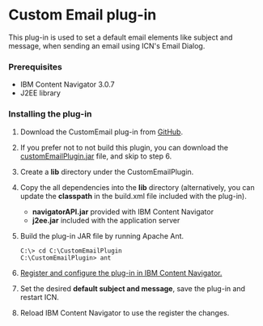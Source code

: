 # Custom Email plug-in

This plug-in is used to set a default email elements like subject and message, when sending an email using ICN's Email Dialog.

### Prerequisites

* IBM Content Navigator 3.0.7
* J2EE library

### Installing the plug-in

1. Download the CustomEmail plug-in from [GitHub](https://github.com/ibm-ecm/ibm-content-navigator-samples/tree/master/CustomEmailPlugin).
2. If you prefer not to not build this plugin, you can download the [customEmailPlugin.jar](https://github.com/ibm-ecm/ibm-content-navigator-samples/tree/master/DocumentUploadFilterPlugin/customEmailPlugin.jar) file, and skip to step 6.
3. Create a **lib** directory under the CustomEmailPlugin.
4. Copy the all dependencies into the **lib** directory (alternatively, you can update the **classpath** in the build.xml file included with the plug-in).
    * **navigatorAPI.jar** provided with IBM Content Navigator
    * **j2ee.jar** included with the application server
5. Build the plug-in JAR file by running Apache Ant.

    ```
    C:\> cd C:\CustomEmailPlugin
    C:\CustomEmailPlugin> ant
    ```
6. [Register and configure the plug-in in IBM Content Navigator.](http://www.ibm.com/support/knowledgecenter/SSEUEX_3.0.8/com.ibm.installingeuc.doc/eucco012.htm)
7. Set the desired **default subject and message**, save the plug-in and restart ICN.
8. Reload IBM Content Navigator to use the register the changes.